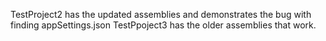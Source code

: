 TestProject2 has the updated assemblies and demonstrates the bug with finding appSettings.json 
TestPpoject3 has the older assemblies that work.
